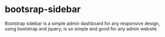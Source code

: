 # bootsrap-sidebar
Bootstrap sidebar is a simple admin dashboard for any responsive design, using bootstrap and jquery, is so simple and good for any admin website
